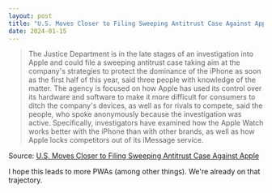 ```yaml
---
layout: post
title: "U.S. Moves Closer to Filing Sweeping Antitrust Case Against Apple"
date: 2024-01-15
---
```


> The Justice Department is in the late stages of an investigation into Apple and could file a sweeping antitrust case taking aim at the company's strategies to protect the dominance of the iPhone as soon as the first half of this year, said three people with knowledge of the matter. The agency is focused on how Apple has used its control over its hardware and software to make it more difficult for consumers to ditch the company's devices, as well as for rivals to compete, said the people, who spoke anonymously because the investigation was active. Specifically, investigators have examined how the Apple Watch works better with the iPhone than with other brands, as well as how Apple locks competitors out of its iMessage service.

Source: [U.S. Moves Closer to Filing Sweeping Antitrust Case Against Apple](https://www.nytimes.com/2024/01/05/technology/antitrust-apple-lawsuit-us.html?smid=tw-nytimes&smtyp=cur)

I hope this leads to more PWAs (among other things). We're already on that trajectory.

